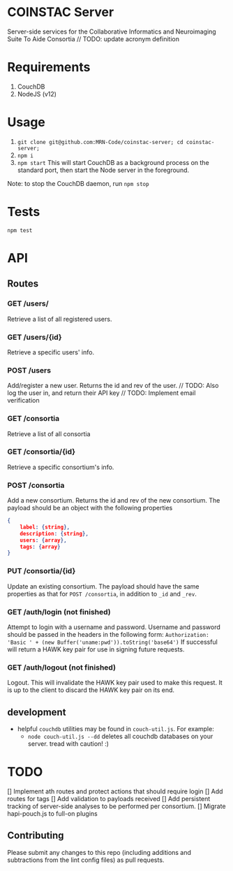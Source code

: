# COINSTAC Server
Server-side services for the
Collaborative Informatics and Neuroimaging Suite To Aide Consortia
// TODO: update acronym definition

# Requirements
1. CouchDB
2. NodeJS (v12)

# Usage
1. `git clone git@github.com:MRN-Code/coinstac-server; cd coinstac-server;`
1. `npm i`
1. `npm start` This will start CouchDB as a background process
on the standard port, then start the Node server in the foreground.

Note: to stop the CouchDB daemon, run `npm stop`

# Tests
`npm test`

# API
## Routes
### GET /users/
Retrieve a list of all registered users.

### GET /users/{id}
Retrieve a specific users' info.

### POST /users
Add/register a new user. Returns the id and rev of the user.
// TODO: Also log the user in, and return their API key
// TODO: Implement email verification

### GET /consortia
Retrieve a list of all consortia

### GET /consortia/{id}
Retrieve a specific consortium's info.

### POST /consortia
Add a new consortium. Returns the id and rev of the new consortium.
The payload should be an object with the following properties
```json
{
    label: {string},
    description: {string},
    users: {array},
    tags: {array}
}
```

### PUT /consortia/{id}
Update an existing consortium.
The payload should have the same properties as that for `POST /consortia`, in
addition to `_id` and `_rev`.

### GET /auth/login (not finished)
Attempt to login with a username and password.
Username and password should be passed in the headers in the following form:
`Authorization: 'Basic ' + (new Buffer('uname:pwd')).toString('base64')`
If successful will return a HAWK key pair for use in signing future requests.

### GET /auth/logout (not finished)
Logout.
This will invalidate the HAWK key pair used to make this request.
It is up to the client to discard the HAWK key pair on its end.

## development
- helpful `couchdb` utilities may be found in `couch-util.js`.  For example:
    - `node couch-util.js --dd` deletes all couchdb databases on your server. tread with caution! :)

# TODO
[] Implement ath routes and protect actions that should require login
[] Add routes for tags
[] Add validation to payloads received
[] Add persistent tracking of server-side analyses to be performed per consortium.
[] Migrate hapi-pouch.js to full-on plugins

## Contributing
Please submit any changes to this repo (including additions and subtractions from the lint config files) as pull requests.
